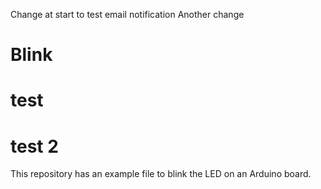 Change at start to test email notification
Another change
# Blink

# test

# test 2

This repository has an example file to blink the LED on an Arduino board.
